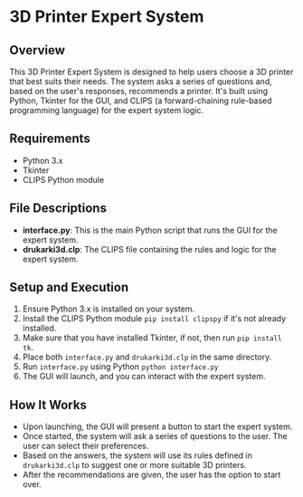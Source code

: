 3D Printer Expert System
========================

Overview
--------

This 3D Printer Expert System is designed to help users choose a 3D printer that best suits their needs. The system asks a series of questions and, based on the user's responses, recommends a printer. It's built using Python, Tkinter for the GUI, and CLIPS (a forward-chaining rule-based programming language) for the expert system logic.

Requirements
------------

-   Python 3.x
-   Tkinter
-   CLIPS Python module

File Descriptions
-----------------

-   **interface.py**: This is the main Python script that runs the GUI for the expert system.
-   **drukarki3d.clp**: The CLIPS file containing the rules and logic for the expert system.

Setup and Execution
-------------------

1.  Ensure Python 3.x is installed on your system.
2.  Install the CLIPS Python module `pip install clipspy` if it's not already installed.
3.  Make sure that you have installed Tkinter, if not, then run `pip install tk`.
4.  Place both `interface.py` and `drukarki3d.clp` in the same directory.
5.  Run `interface.py` using Python `python interface.py`
6.  The GUI will launch, and you can interact with the expert system.

How It Works
------------

-   Upon launching, the GUI will present a button to start the expert system.
-   Once started, the system will ask a series of questions to the user. The user can select their preferences.
-   Based on the answers, the system will use its rules defined in `drukarki3d.clp` to suggest one or more suitable 3D printers.
-   After the recommendations are given, the user has the option to start over.
